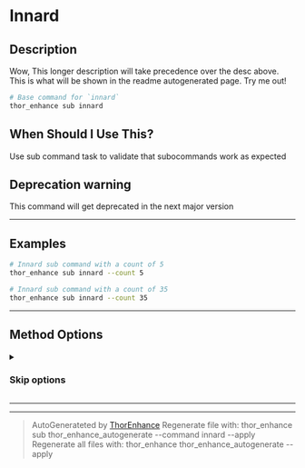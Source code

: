 # Innard

## Description
Wow, This longer description will take precedence over the desc above. This is what will be shown in the readme autogenerated page. Try me out!

```bash
# Base command for `innard`
thor_enhance sub innard
```

## When Should I Use This?

Use sub command task to validate that subocommands work as expected


## Deprecation warning
This command will get deprecated in the next major version


---

## Examples

```bash
# Innard sub command with a count of 5
thor_enhance sub innard --count 5
```

```bash
# Innard sub command with a count of 35
thor_enhance sub innard --count 35
```



---


## Method Options





<details >
  <summary> <h3> Skip options </h3> </summary>

#### Count

**What:** <br>
**Invocation:** `--count`<br>
**Type:** numeric<br>
**Default:** none<br>
**Required:** false<br>




</details>

---




---

> AutoGenerateted by [ThorEnhance](https://github.com/matt-taylor/thor_enhance)
> Regenerate file with: thor_enhance sub thor_enhance_autogenerate --command innard --apply
> Regenerate all files with: thor_enhance thor_enhance_autogenerate --apply

